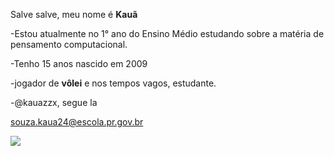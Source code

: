 Salve salve, meu nome é **Kauã**

-Estou atualmente no 1° ano do Ensino Médio estudando sobre a matéria de pensamento computacional.

-Tenho 15 anos nascido em 2009

-jogador de **vôlei** e nos tempos vagos, estudante.

-@kauazzx,  segue la

souza.kaua24@escola.pr.gov.br

![](https://tenor.com/pt-BR/view/bandido-danasdkdasasd-dança-gif-21088236)
